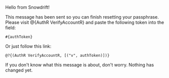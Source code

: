 Hello from Snowdrift!

This message has been sent so you can finish resetting your passphrase.
Please visit @{AuthR VerifyAccountR} and paste the
following token into the field:

    #{authToken}

Or just follow this link:

    @?{(AuthR VerifyAccountR, [("v", authToken)])}

If you don't know what this message is about, don't worry. Nothing has
changed yet.
